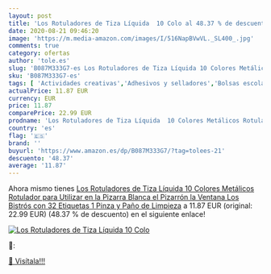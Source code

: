 ```yaml
---
layout: post
title: 'Los Rotuladores de Tiza Líquida  10 Colo al 48.37 % de descuento'
date: 2020-08-21 09:46:20
image: 'https://m.media-amazon.com/images/I/516NapBVwVL._SL400_.jpg'
comments: true
category: ofertas
author: 'tole.es'
slug: 'B087M333G7-es Los Rotuladores de Tiza Líquida 10 Colores Metálicos...'
sku: 'B087M333G7-es'
tags: [ 'Actividades creativas','Adhesivos y selladores','Bolsas escolares','Bricolaje y herramientas','Cuchillos de cocina','Equipaje','Ferretería','Hogar y cocina','Juegos de cuchillos de cocina','Juguetes','Juguetes y juegos','Lápices de colores para niños','Material de escritura y dibujo para niños','Mochilas, estuches y sets escolares','Pegamentos instantáneos','Utensilios de cocina','rotulador','rotuladores', ]
actualPrice: 11.87 EUR
currency: EUR
price: 11.87
comparePrice: 22.99 EUR
prodname: 'Los Rotuladores de Tiza Líquida  10 Colores Metálicos Rotulador para Utilizar en la Pizarra Blanca  el Pizarrón  la Ventana  Los Bistrós  con 32 Etiquetas  1 Pinza y Paño de Limpieza'
country: 'es'
flag: '🇪🇸'
brand: ''
buyurl: 'https://www.amazon.es/dp/B087M333G7/?tag=tolees-21'
descuento: '48.37'
average: '11.87'
---
```


Ahora mismo tienes [Los Rotuladores de Tiza Líquida  10 Colores Metálicos Rotulador para Utilizar en la Pizarra Blanca  el Pizarrón  la Ventana  Los Bistrós  con 32 Etiquetas  1 Pinza y Paño de Limpieza](https://www.amazon.es/dp/B087M333G7/?tag=tolees-21) a 11.87 EUR (original: 22.99 EUR) (48.37 %  de descuento) en el siguiente enlace!

[![Los Rotuladores de Tiza Líquida  10 Colo](https://m.media-amazon.com/images/I/516NapBVwVL._SL400_.jpg)](https://www.amazon.es/dp/B087M333G7/?tag=tolees-21)

🔎:


[🛒 Visítala!!!](https://www.amazon.es/dp/B087M333G7/?tag=tolees-21)
